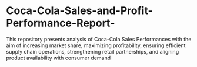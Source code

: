 # Coca-Cola-Sales-and-Profit-Performance-Report-
This repository presents analysis of Coca-Cola Sales Performances with the aim of increasing market share, maximizing profitability, ensuring efficient supply chain operations, strengthening retail partnerships, and aligning product availability with consumer demand
